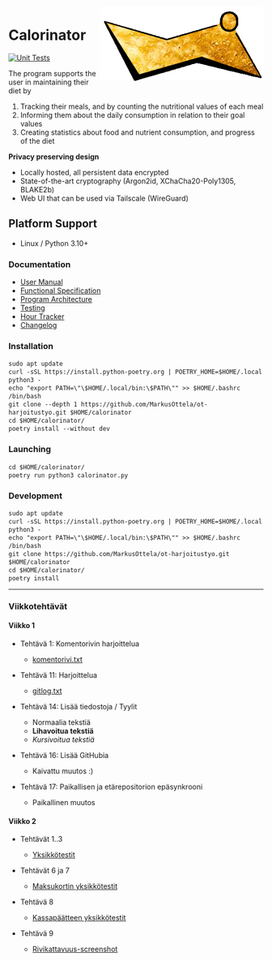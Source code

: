 <img align="right" src="https://raw.githubusercontent.com/MarkusOttela/ot-harjoitustyo/master/logo.png" style="position: relative; top: 0; left: 0;">

# Calorinator 

[![Unit Tests](https://github.com/MarkusOttela/ot-harjoitustyo/actions/workflows/unit_tests.yml/badge.svg?branch=master)](https://github.com/MarkusOttela/ot-harjoitustyo/actions/workflows/unit_tests.yml)

The program supports the user in maintaining their diet by
  1. Tracking their meals, and by counting the nutritional values of each meal
  2. Informing them about the daily consumption in relation to their goal values
  3. Creating statistics about food and nutrient consumption, and progress of the diet

**Privacy preserving design**

* Locally hosted, all persistent data encrypted
* State-of-the-art cryptography (Argon2id, XChaCha20-Poly1305, BLAKE2b)
* Web UI that can be used via Tailscale (WireGuard) 


## Platform Support
* Linux / Python 3.10+


### Documentation

* [User Manual](https://github.com/MarkusOttela/ot-harjoitustyo/blob/master/Documentation/01%20-%20User%20Manual.md)
* [Functional Specification](https://github.com/MarkusOttela/ot-harjoitustyo/blob/master/Documentation/02%20-%20Functional%20Specification.md)
* [Program Architecture](https://github.com/MarkusOttela/ot-harjoitustyo/blob/master/Documentation/03%20-%20Architectural%20Design.md)
* [Testing](https://github.com/MarkusOttela/ot-harjoitustyo/blob/master/Documentation/04%20-%20Testing.md)
* [Hour Tracker](https://github.com/MarkusOttela/ot-harjoitustyo/blob/master/Documentation/05%20-%20Hour%20Tracker.md)
* [Changelog](https://github.com/MarkusOttela/ot-harjoitustyo/blob/master/Documentation/06%20-%20Changelog.md)


### Installation

```
sudo apt update
curl -sSL https://install.python-poetry.org | POETRY_HOME=$HOME/.local python3 -
echo "export PATH=\"\$HOME/.local/bin:\$PATH\"" >> $HOME/.bashrc
/bin/bash
git clone --depth 1 https://github.com/MarkusOttela/ot-harjoitustyo.git $HOME/calorinator
cd $HOME/calorinator/
poetry install --without dev
 ```


### Launching

```
cd $HOME/calorinator/
poetry run python3 calorinator.py
```


### Development

```
sudo apt update
curl -sSL https://install.python-poetry.org | POETRY_HOME=$HOME/.local python3 -
echo "export PATH=\"\$HOME/.local/bin:\$PATH\"" >> $HOME/.bashrc
/bin/bash
git clone https://github.com/MarkusOttela/ot-harjoitustyo.git $HOME/calorinator
cd $HOME/calorinator/
poetry install
 ```

---

### Viikkotehtävät

#### Viikko 1

* Tehtävä 1: Komentorivin harjoittelua
  * [komentorivi.txt](https://github.com/MarkusOttela/ot-harjoitustyo/blob/master/laskarit/viikko1/komentorivi.txt)

* Tehtävä 11: Harjoittelua
  * [gitlog.txt](https://github.com/MarkusOttela/ot-harjoitustyo/blob/master/laskarit/viikko1/gitlog.txt)

* Tehtävä 14: Lisää tiedostoja / Tyylit
  * Normaalia tekstiä
  * **Lihavoitua tekstiä**
  * _Kursivoitua tekstiä_

* Tehtävä 16: Lisää GitHubia
  * Kaivattu muutos :)

* Tehtävä 17: Paikallisen ja etärepositorion epäsynkrooni
  * Paikallinen muutos


#### Viikko 2

* Tehtävät 1..3
  * [Yksikkötestit](https://github.com/MarkusOttela/ot-harjoitustyo/blob/master/laskarit/viikko2/maksukortti/src/tests/maksukortti_test.py#L40)

* Tehtävät 6 ja 7
  * [Maksukortin yksikkötestit](https://github.com/MarkusOttela/ot-harjoitustyo/blob/master/laskarit/viikko2/unicafe/src/tests/maksukortti_test.py)

* Tehtävä 8
  * [Kassapäätteen yksikkötestit](https://github.com/MarkusOttela/ot-harjoitustyo/blob/master/laskarit/viikko2/unicafe/src/tests/kassapaate_test.py)

* Tehtävä 9
  * [Rivikattavuus-screenshot](https://github.com/MarkusOttela/ot-harjoitustyo/blob/master/laskarit/viikko2/unicafe_rivikattavuus.png)
